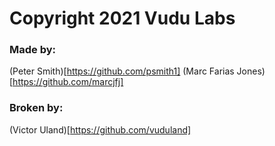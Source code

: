 # Copyright 2021 Vudu Labs

### Made by:

(Peter Smith)[https://github.com/psmith1]
(Marc Farias Jones)[https://github.com/marcjfj]

### Broken by:

(Victor Uland)[https://github.com/vuduland]
